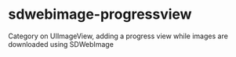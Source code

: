 sdwebimage-progressview
=======================

Category on UIImageView, adding a progress view while images are downloaded using SDWebImage
